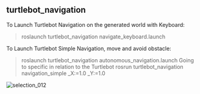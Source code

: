 ## turtlebot_navigation

To Launch Turtlebot Navigation on the generated world with Keyboard:
> roslaunch turtlebot_navigation navigate_keyboard.launch

To Launch Turtlebot Simple Navigation, move and avoid obstacle:
> roslaunch turtlebot_navigation autonomous_navigation.launch
Going to specific in relation to the Turtlebot
> rosrun turtlebot_navigation navigation_simple _X:=1.0 _Y:=1.0 


![selection_012](https://user-images.githubusercontent.com/33914085/46866750-87f12700-ce1a-11e8-9e27-ba90c66e1b1e.png)

